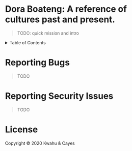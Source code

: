 # Dora Boateng: A reference of cultures past and present.

>TODO: quick mission and intro

<details>
  <summary>Table of Contents</summary>

- [Reporting Bugs](#reporting-bugs)
- [Reporting Security Issues](#reporting-security-issues)
- [Contributing (↗)](https://github.com/kwcay/boateng-web/blob/stable/docs/contributing.md)
- [License](#license)
</details>

# Reporting Bugs

>TODO

# Reporting Security Issues

>TODO

# License

Copyright © 2020 Kwahu & Cayes
